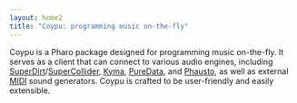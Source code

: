 ```yaml
---
layout: home2
title: "Coypu: programming music on-the-fly"
---
```

Coypu is a Pharo package designed for programming music on-the-fly. It serves as a client that can connect to various audio engines, including [SuperDirt](https://github.com/musikinformatik/SuperDirt)/[SuperCollider](https://supercollider.github.io/), [Kyma](https://kyma.symbolicsound.com/), 
[PureData](https://puredata.info/), and [Phausto](https://github.com/lucretiomsp/phausto), as well as external [MIDI](https://midi.org/) sound generators. Coypu is crafted to be user-friendly and easily extensible.
